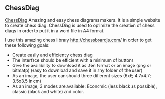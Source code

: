 ## ChessDiag

[ChessDiag](https://thibaud-ier.github.io/ChessDiag/Website/) Amazing and easy chess diagrams makers. It is a simple website to create chess diag.
ChessDiag is used to optimize the creation of chess diags in order to put it in a word file in A4 format.

I use this amazing chess library http://chessboardjs.com/ in order to get these following goals: 
* Create easily and efficiently chess diag
* The interface should be efficient with a minimum of buttons
* Give the availibility to download it as .fen format or an image (png or bitmatp) (easy to download and save it in any folder of the user)
* As an image, the user can should three different sizes (6x6; 4.7x4.7; 3.5x3.5 in cm)
* As an image, 3 modes are available: Economic (less black as possible), classic (black and white) and color.


